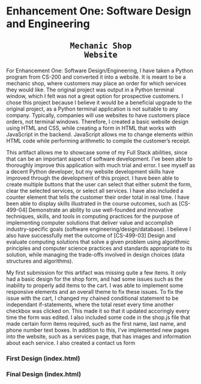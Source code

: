 # Enhancement One: Software Design and Engineering

## <pre align="center">Mechanic Shop Website</pre>

For Enhancement One: Software Design/Engineering, I have taken a Python program from CS-200 and converted it into a website. It is meant to be a mechanic shop, 
where customers may place an order for which services they would like. The original project was output in a Python terminal window, which I felt was not a great 
option for prospective customers. I chose this project because I believe it would be a beneficial upgrade to the original project, as a Python terminal application 
is not suitable to any company. Typically, companies will use websites to have customers place orders, not terminal windows. Therefore, I created a basic website design 
using HTML and CSS, while creating a form in HTML that works with JavaScript in the backend. JavaScript allows me to change elements within HTML code while performing 
arithmetic to compile the customer’s receipt.

This artifact allows me to showcase some of my Full Stack abilities, since that can be an important aspect of software development. I’ve been able to thoroughly improve 
this application with much trial and error. I see myself as a decent Python developer, but my website development skills have improved through the development of this 
project. I have been able to create multiple buttons that the user can select that either submit the form, clear the selected services, or select all services. I have 
also included a counter element that tells the customer their order total in real time. I have been able to display skills illustrated in the course outcomes, such as 
[CS-499-04] Demonstrate an ability to use well-founded and innovative techniques, skills, and tools in computing practices for the purpose of implementing computer 
solutions that deliver value and accomplish industry-specific goals (software engineering/design/database). I believe I also have successfully met the outcome of 
[CS-499-03] Design and evaluate computing solutions that solve a given problem using algorithmic principles and computer science practices and standards appropriate to 
its solution, while managing the trade-offs involved in design choices (data structures and algorithms). 

My first submission for this artifact was missing quite a few items. It only had a basic design for the shop form, and had some issues such as the inability to properly
add items to the cart. I was able to implement some responsive elements and an overall theme to fix these issues. To fix the issue with the cart, I changed my chained 
conditional statement to be independant if-statements, where the total reset every time another checkbox was clicked on. This made it so that it updated accoringly every
time the form was edited. I also included some code in the shop.js file that made certain form items required, such as the first name, last name, and phone number text boxes. 
In addition to this, I've implemented new pages into the website, such as a services page, that has images and information about each service. I also created a contact us form


### First Design (index.html)

<Note to self: Add image of original design>

### Final Design (index.html)

<Note to self: Add image of new design>
